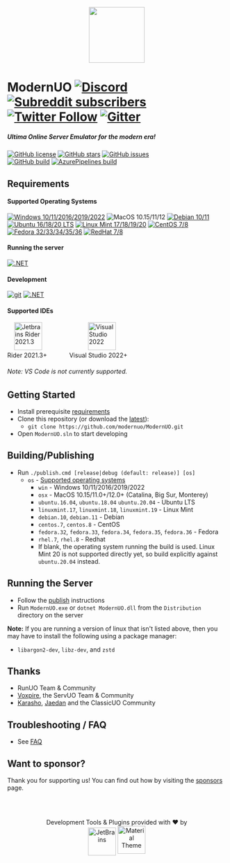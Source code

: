 <p align="center">
  <img src="https://user-images.githubusercontent.com/3953314/92417551-a00d7600-f117-11ea-9c28-bb03bbdb1954.png" width=128px />
</p>

ModernUO [![Discord](https://img.shields.io/discord/751317910504603701?logo=discord&style=social)](https://discord.gg/NUhe7Pq9gF) [![Subreddit subscribers](https://img.shields.io/reddit/subreddit-subscribers/modernuo?style=social&label=/r/modernuo)](https://www.reddit.com/r/ModernUO/) [![Twitter Follow](https://img.shields.io/twitter/follow/modernuo?label=@modernuo&style=social)](https://twitter.com/modernuo) [![Gitter](https://img.shields.io/gitter/room/modernuo/modernuo?logo=gitter&logoColor=46BC99&style=social)](https://gitter.im/modernuo/community?utm_source=badge&utm_medium=badge&utm_campaign=pr-badge)
=====

##### Ultima Online Server Emulator for the modern era!
[![GitHub license](https://img.shields.io/github/license/modernuo/ModernUO?color=blue)](https://github.com/modernuo/ModernUO/blob/master/LICENSE)
[![GitHub stars](https://img.shields.io/github/stars/modernuo/ModernUO?logo=github)](https://github.com/modernuo/ModernUO/stargazers)
[![GitHub issues](https://img.shields.io/github/issues/modernuo/ModernUO?logo=github)](https://github.com/modernuo/ModernUO/issues)
<br />
[![GitHub build](https://img.shields.io/github/workflow/status/modernuo/ModernUO/Build?logo=github)](https://github.com/modernuo/ModernUO/actions)
[![AzurePipelines build](https://dev.azure.com/modernuo/modernuo/_apis/build/status/Build?branchName=main)](https://dev.azure.com/modernuo/modernuo/_build/latest?definitionId=1&branchName=main)

## Requirements
#### Supported Operating Systems
[![Windows 10/11/2016/2019/2022](https://img.shields.io/badge/-server%202022-0078D6?logo=windows)](https://www.microsoft.com/en-US/evalcenter/evaluate-windows-server-2022)
![MacOS 10.15/11/12](https://img.shields.io/badge/-monterey-222222?logo=apple&logoColor=white)
[![Debian 10/11](https://img.shields.io/badge/-bullseye-A81D33?logo=debian)](https://www.debian.org/distrib/)
[![Ubuntu 16/18/20 LTS](https://img.shields.io/badge/-20LTS-E95420?logo=ubuntu&logoColor=white)](https://ubuntu.com/download/server)
[![Linux Mint 17/18/19/20](https://img.shields.io/badge/-20-87CF3E?logo=linux%20mint&logoColor=white)](https://linuxmint.com/download.php)
[![CentOS 7/8](https://img.shields.io/badge/-8.5-262577?logo=centos&logoColor=white)](https://www.centos.org/download/)
[![Fedora 32/33/34/35/36](https://img.shields.io/badge/-36-51a2da?logo=fedora&logoColor=white)](https://getfedora.org/en/server/download/)
[![RedHat 7/8](https://img.shields.io/badge/-8-BE0000?logo=red%20hat&logoColor=white)](https://access.redhat.com/downloads)

#### Running the server
[![.NET](https://img.shields.io/badge/-6.0.8-5C2D91?logo=.NET)](https://dotnet.microsoft.com/download/dotnet/6.0)

#### Development
[![git](https://img.shields.io/badge/-git-F05032?logo=git&logoColor=white)](https://git-scm.com/downloads)
[![.NET](https://img.shields.io/badge/-%206.0.400%20SDK-5C2D91?logo=.NET)](https://dotnet.microsoft.com/download/dotnet/6.0)

#### Supported IDEs
&nbsp;&nbsp;&nbsp;
[<img height="64"
      title="Jetbrains Rider 2021.3" alt="Jetbrains Rider 2021.3" src="https://user-images.githubusercontent.com/3953314/133473479-734e425c-fbb6-433a-af2d-2cc8444398e8.png">](https://www.jetbrains.com/rider/download)
&nbsp;&nbsp;&nbsp;&nbsp;&nbsp;&nbsp;&nbsp;&nbsp;&nbsp;&nbsp;&nbsp;&nbsp;&nbsp;&nbsp;&nbsp;&nbsp;&nbsp;&nbsp;&nbsp;&nbsp;&nbsp;&nbsp;&nbsp;&nbsp;&nbsp;
[<img height="64" title="Visual Studio 2022" alt="Visual Studio 2022" src="https://user-images.githubusercontent.com/3953314/133473556-35fd48b4-6460-49b1-b7c5-b4a8c529cc04.png">](https://visualstudio.microsoft.com/downloads)
<br />
Rider 2021.3+&nbsp;&nbsp;&nbsp;&nbsp;&nbsp;&nbsp;&nbsp;&nbsp;&nbsp;&nbsp;&nbsp;&nbsp;&nbsp;Visual Studio 2022+
###### Note: VS Code is not currently supported.

## Getting Started
- Install prerequisite [requirements](https://github.com/modernuo/ModernUO#requirements)
- Clone this repository (or download the [latest](https://github.com/modernuo/ModernUO/archive/refs/heads/main.zip)):
  - `git clone https://github.com/modernuo/ModernUO.git`
- Open `ModernUO.sln` to start developing

## Building/Publishing
- Run `./publish.cmd [release|debug (default: release)] [os]`
  - `os` - [Supported operating systems](https://github.com/dotnet/core/blob/main/release-notes/6.0/supported-os.md)
    - `win` - Windows 10/11/2016/2019/2022
    - `osx` - MacOS 10.15/11.0+/12.0+ (Catalina, Big Sur, Monterey)
    - `ubuntu.16.04`, `ubuntu.18.04` `ubuntu.20.04` - Ubuntu LTS
    - `linuxmint.17`, `linuxmint.18`, `linuxmint.19` - Linux Mint
    - `debian.10`, `debian.11` - Debian
    - `centos.7`, `centos.8` - CentOS
    - `fedora.32`, `fedora.33`, `fedora.34`, `fedora.35`, `fedora.36` - Fedora
    - `rhel.7`, `rhel.8` - Redhat
    - If blank, the operating system running the build is used. Linux Mint 20 is not supported directly yet, so build explicitly against `ubuntu.20.04` instead.

## Running the Server
- Follow the [publish](https://github.com/modernuo/ModernUO#publishing-builds) instructions
- Run `ModernUO.exe` or `dotnet ModernUO.dll` from the `Distribution` directory on the server

**Note:** If you are running a version of linux that isn't listed above, then you may have to install the following using a package manager:
  * `libargon2-dev`, `libz-dev`, and `zstd`

## Thanks
- RunUO Team & Community
- [Voxpire](https://github.com/Voxpire), the ServUO Team & Community
- [Karasho](https://github.com/andreakarasho), [Jaedan](https://github.com/jaedan) and the ClassicUO Community

## Troubleshooting / FAQ
- See [FAQ](./FAQ.md)

## Want to sponsor?
Thank you for supporting us! You can find out how by visiting the [sponsors](./SPONSORS.md) page.

</br></br>
<p align=center>Development Tools & Plugins provided with &hearts; by </br><a href="https://www.jetbrains.com/?from=ModernUO"><img align=middle src="https://user-images.githubusercontent.com/3953314/86882249-cfb2ea00-c0a4-11ea-9cec-bf3f3bcc6f28.png" height="64px" alt="JetBrains" title="JetBrains" /></a>
<a href="https://material-theme.com/"><img align=center src="https://material-theme.com/img/logo/material-oceanic.svg" width="64px" alt="Material Theme" title="Material Theme"></a>
</p>

